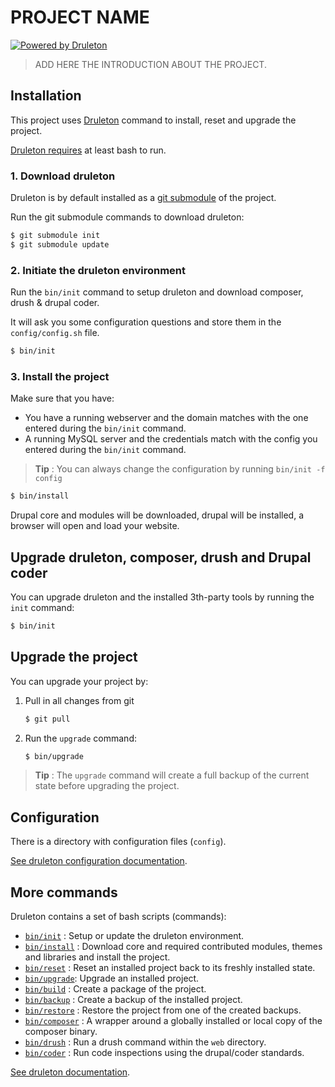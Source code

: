 # PROJECT NAME

[![Powered by Druleton][icon-druleton]][link-druleton]


> ADD HERE THE INTRODUCTION ABOUT THE PROJECT.


## Installation
This project uses [Druleton][link-druleton] command to install, reset and
upgrade the project.

[Druleton requires][link-requirements] at least bash to run.


### 1. Download druleton
Druleton is by default installed as a [git submodule][link-git-submodule] of the
project.

Run the git submodule commands to download druleton:

```bash
$ git submodule init
$ git submodule update
```

### 2. Initiate the druleton environment
Run the `bin/init` command to setup druleton and download composer, drush &
drupal coder.

It will ask you some configuration questions and store them in the
`config/config.sh` file.

```bash
$ bin/init
```

### 3. Install the project
Make sure that you have:
* You have a running webserver and the domain matches with the one entered
  during the `bin/init` command.
* A running MySQL server and the credentials match with the config you entered
  during the `bin/init` command.

> **Tip** : You can always change the configuration by running
> `bin/init -f config`

```bash
$ bin/install
```

Drupal core and modules will be downloaded, drupal will be installed, a browser
will open and load your website.


## Upgrade druleton, composer, drush and Drupal coder
You can upgrade druleton and the installed 3th-party tools by running the `init`
command:

```bash
$ bin/init
```


## Upgrade the project
You can upgrade your project by:

1. Pull in all changes from git

   ```bash
   $ git pull
   ```
2. Run the `upgrade` command:

   ```bash
   $ bin/upgrade
   ```

> **Tip** : The `upgrade` command will create a full backup of the current state
> before upgrading the project.


## Configuration
There is a directory with configuration files (`config`).

[See druleton configuration documentation][link-config].


## More commands
Druleton contains a set of bash scripts (commands):

- [`bin/init`][link-command-init] : Setup or update the druleton environment.
- [`bin/install`][link-command-install] : Download core and required contributed
  modules, themes and libraries and install the project.
- [`bin/reset`][link-command-reset] : Reset an installed project back to its
  freshly installed state.
- [`bin/upgrade`][link-command-upgrade]: Upgrade an installed project.
- [`bin/build`][link-command-build] : Create a package of the project.
- [`bin/backup`][link-command-backup] : Create a backup of the installed project.
- [`bin/restore`][link-command-restore] : Restore the project from one of the
  created backups.
- [`bin/composer`][link-command-composer] : A wrapper around a globally installed or
  local copy of the composer binary.
- [`bin/drush`][link-command-drush] : Run a drush command within the `web`
  directory.
- [`bin/coder`][link-command-coder] : Run code inspections using the
  drupal/coder standards.

[See druleton documentation][link-documentation].



[icon-druleton]: https://img.shields.io/badge/powered%20by-druleton-blue.svg?style=flat-square
[link-druleton]: https://github.com/druleton/druleton

[link-git-submodule]: https://git-scm.com/book/en/v2/Git-Tools-Submodules

[link-documentation]: https://github.com/druleton/druleton/blob/master/docs/README.md
[link-requirements]: https://github.com/druleton/druleton/blob/master/docs/requirements.md
[link-config]: https://github.com/druleton/druleton/blob/master/docs/config.md

[link-command-init]: https://github.com/druleton/druleton/blob/master/docs/command-init.md
[link-command-install]: https://github.com/druleton/druleton/blob/master/docs/command-install.md
[link-command-reset]: https://github.com/druleton/druleton/blob/master/docs/command-reset.md
[link-command-upgrade]: https://github.com/druleton/druleton/blob/master/docs/command-upgrade.md
[link-command-build]: https://github.com/druleton/druleton/blob/master/docs/command-build.md
[link-command-backup]: https://github.com/druleton/druleton/blob/master/docs/command-backup.md
[link-command-restore]: https://github.com/druleton/druleton/blob/master/docs/command-restore.md
[link-command-composer]: https://github.com/druleton/druleton/blob/master/docs/command-composer.md
[link-command-drush]: https://github.com/druleton/druleton/blob/master/docs/command-drush.md
[link-command-coder]: https://github.com/druleton/druleton/blob/master/docs/command-coder.md
